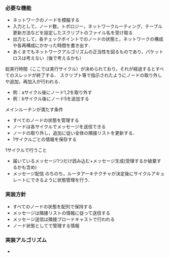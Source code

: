 ### 必要な機能

* ネットワークのノードを模擬する
* 入力として，ノード数，トポロジー，ネットワークルーティング，テーブル更新方法などを設定したスクリプトのファイル名を受け取る
* 出力として，各チェックポイントでのノードの状態と，ネットワークの構成や各再構成にかかった時間を書き出す．
* あくまでもネットワークアルゴリズムの正当性を図るものであり，パケットロスは考えない（後で考えるかも）

総実行時間（ここでは実行サイクル）が決められており，それが経過するとすべてのスレッドが終了する．
スクリプト等で指示されたようにノードの取り外しや追加，再加入が行われる．
* 例：aサイクル後にノード1,2を取り外す
* 例：bサイクル後にノード5を追加する

メインルーチンが満たす条件
* すべてのノードの状態を管理する
* ノードは各サイクルでメッセージを送信できる
* ノードの取り外し，追加に従い全体の隣接リストを更新する．
* 1サイクルごとの情報を保存する

1サイクルで行うこと
* 届いているメッセージ1つだけ読み込む+メッセージ生成(受理するか破棄するかも含め)
* メッセージ配信
のちのち，ルータアーキテクチャが決定後にサイクルアキュレートにできるように状態管理を行う．


### 実装方針
* すべてのノードの状態を配列で保持する
* メッセージは隣接リストの情報に従って送信する
* メッセージ送信は隣接ブロードキャストで行われる
* ノード状態としてで管理する情報

### 実装アルゴリズム
* 